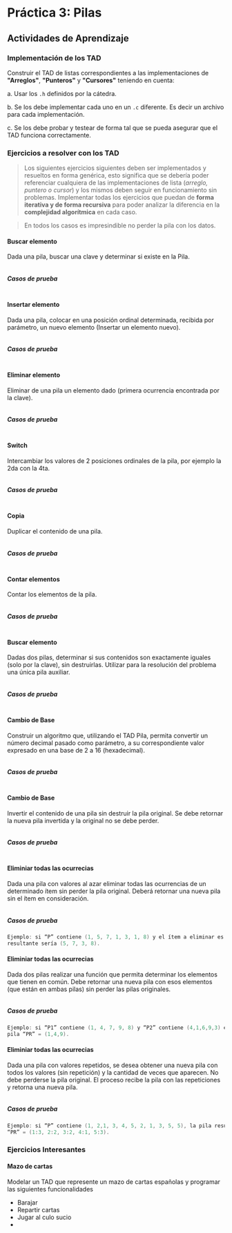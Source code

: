 # Práctica 3: Pilas

## Actividades de Aprendizaje

### Implementación de los TAD

Construir el TAD de listas correspondientes a las implementaciones de **"Arreglos"**, **"Punteros"** y **"Cursores"**
teniendo en cuenta:

a. Usar los `.h` definidos por la cátedra.

b. Se los debe implementar cada uno en un `.c` diferente. Es decir un archivo para cada implementación.

c. Se los debe probar y testear de forma tal que se pueda asegurar que el TAD funciona correctamente.

### Ejercicios a resolver con los TAD

> Los siguientes ejercicios siguientes deben ser implementados y resueltos en forma genérica, esto significa que se debería poder referenciar cualquiera de las implementaciones de lista (*arreglo, puntero o cursor*) y los mismos deben seguir en funcionamiento sin problemas.
> Implementar todas los ejercicios que puedan de **forma iterativa y de forma recursiva** para poder analizar la diferencia en la **complejidad algorítmica** en cada caso.

> En todos los casos es impresindible no perder la pila con los datos.

#### Buscar elemento

Dada una pila, buscar una clave y determinar si existe en la Pila.

```C

```

##### Casos de prueba

```C

```

#### Insertar elemento

Dada una pila, colocar en una posición ordinal determinada, recibida por parámetro, un
nuevo elemento (Insertar un elemento nuevo).

```C

```

##### Casos de prueba

```C

```

#### Eliminar elemento

Eliminar de una pila un elemento dado (primera ocurrencia encontrada por la clave).

```C

```

##### Casos de prueba

```C

```

#### Switch

Intercambiar los valores de 2 posiciones ordinales de la pila, por ejemplo la 2da con la 4ta.

```C

```

##### Casos de prueba

```C

```

#### Copia

Duplicar el contenido de una pila.

```C

```

##### Casos de prueba

```C

```

#### Contar elementos

Contar los elementos de la pila.

```C

```

##### Casos de prueba

```C

```

#### Buscar elemento

Dadas dos pilas, determinar si sus contenidos son exactamente iguales (solo por la
clave), sin destruirlas. Utilizar para la resolución del problema una única pila auxiliar.

```C

```

##### Casos de prueba

```C

```

#### Cambio de Base

Construir un algoritmo que, utilizando el TAD Pila, permita convertir un número
decimal pasado como parámetro, a su correspondiente valor expresado en una base
de 2 a 16 (hexadecimal).

```C

```

##### Casos de prueba

```C

```

#### Cambio de Base

Invertir el contenido de una pila sin destruir la pila original. Se debe retornar la nueva
pila invertida y la original no se debe perder. 

```C

```

##### Casos de prueba

```C

```

#### Eliminiar todas las ocurrecias

Dada una pila con valores al azar eliminar todas las ocurrencias de un determinado
ítem sin perder la pila original. Deberá retornar una nueva pila sin el ítem en
consideración.

```C

```

##### Casos de prueba

```C
Ejemplo: si “P” contiene (1, 5, 7, 1, 3, 1, 8) y el ítem a eliminar es “1” entonces la pila
resultante sería (5, 7, 3, 8).
```

#### Eliminiar todas las ocurrecias

Dada dos pilas realizar una función que permita determinar los elementos que tienen
en común. Debe retornar una nueva pila con esos elementos (que están en ambas
pilas) sin perder las pilas originales.

```C

```

##### Casos de prueba

```C
Ejemplo: si “P1” contiene (1, 4, 7, 9, 8) y “P2” contiene (4,1,6,9,3) el resultado será la
pila “PR” = (1,4,9).
```

#### Eliminiar todas las ocurrecias

Dada una pila con valores repetidos, se desea obtener una nueva pila con todos los
valores (sin repetición) y la cantidad de veces que aparecen. No debe perderse la pila
original. El proceso recibe la pila con las repeticiones y retorna una nueva pila.

```C

```

##### Casos de prueba

```C
Ejemplo: si “P” contiene (1, 2,1, 3, 4, 5, 2, 1, 3, 5, 5), la pila resultado del proceso será
“PR” = (1:3, 2:2, 3:2, 4:1, 5:3).
```

### Ejercicios Interesantes

#### Mazo de cartas

Modelar un TAD que represente un mazo de cartas españolas y programar las siguientes funcionalidades

- Barajar
- Repartir cartas
- Jugar al culo sucio
- 
